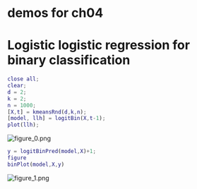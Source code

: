 # demos for ch04
# Logistic logistic regression for binary classification
```matlab
close all;
clear; 
d = 2;
k = 2;
n = 1000;
[X,t] = kmeansRnd(d,k,n);
[model, llh] = logitBin(X,t-1);
plot(llh);
```

![figure_0.png](C:/Users/minoue/github/PRMLT/demoWithResults/ch04/logitBin_demo_images/figure_0.png)

```matlab
y = logitBinPred(model,X)+1;
figure
binPlot(model,X,y)
```

![figure_1.png](C:/Users/minoue/github/PRMLT/demoWithResults/ch04/logitBin_demo_images/figure_1.png)

